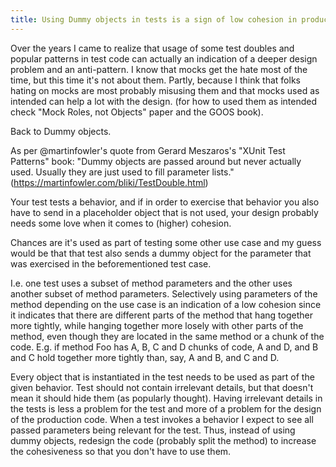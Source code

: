 ```yaml
---
title: Using Dummy objects in tests is a sign of low cohesion in production code
---
```


Over the years I came to realize that usage of some test doubles and popular patterns in test code can actually an indication of a deeper design problem and an anti-pattern. I know that mocks get the hate most of the time, but this time it's not about them. Partly, because I think that folks hating on mocks are most probably misusing them and that mocks used as intended can help a lot with the design. (for how to used them as intended check "Mock Roles, not Objects" paper and the GOOS book).

Back to Dummy objects.

As per @martinfowler's quote from Gerard Meszaros's "XUnit Test Patterns" book:
"Dummy objects are passed around but never actually used. Usually they are just used to fill parameter lists."
(https://martinfowler.com/bliki/TestDouble.html)

Your test tests a behavior, and if in order to exercise that behavior you also have to send in a placeholder object that is not used, your design probably needs some love when it comes to (higher) cohesion.

Chances are it's used as part of testing some other use case and my guess would be that that test also sends a dummy object for the parameter that was exercised in the beforementioned test case.

I.e. one test uses a subset of method parameters and the other uses another subset of method parameters. Selectively using parameters of the method depending on the use case is an indication of a low cohesion since it indicates that there are different parts of the method that hang together more tightly, while hanging together more losely with other parts of the method, even though they are located in the same method or a chunk of the code.
E.g. if method Foo has A, B, C and D chunks of code, A and D, and B and C hold together more tightly than, say, A and B, and C and D.

Every object that is instantiated in the test needs to be used as part of the given behavior.
Test should not contain irrelevant details, but that doesn't mean it should hide them (as popularly thought).
Having irrelevant details in the tests is less a problem for the test and more of a problem for the design of the production code.
When a test invokes a behavior I expect to see all passed parameters being relevant for the test. Thus, instead of using dummy objects, redesign the code (probably split the method) to increase the cohesiveness so that you don't have to use them.
